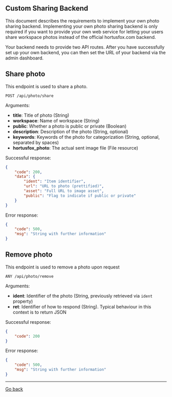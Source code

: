 ## Custom Sharing Backend

This document describes the requirements to implement your own photo sharing backend. Implementing your own photo sharing backend is only required if you want to provide your own web service for letting your users share workspace photos instead of the official hortusfox.com backend.

Your backend needs to provide two API routes. After you have successfully set up your own backend, you can then set the URL of your backend via the admin dashboard.

## Share photo

This endpoint is used to share a photo.

```
POST /api/photo/share
```

Arguments:
- **title**: Title of photo (String)
- **workspace**: Name of workspace (String)
- **public**: Whether a photo is public or private (Boolean)
- **description**: Description of the photo (String, optional)
- **keywords**: Keywords of the photo for categorization (String, optional, separated by spaces)
- **hortusfox_photo**: The actual sent image file (File resource)

Successful response:

```json
{
    "code": 200,
    "data": {
        "ident": "Item identifier",
        "url": "URL to photo (prettified)",
        "asset": "Full URL to image asset",
        "public": "Flag to indicate if public or private"
    }
}
```

Error response:

```json
{
    "code": 500,
    "msg": "String with further information"
}
```

## Remove photo

This endpoint is used to remove a photo upon request

```
ANY /api/photo/remove
```

Arguments:
- **ident**: Identifier of the photo (String, previously retrieved via `ident` property)
- **ret**: Identifier of how to respond (String). Typical behaviour in this context is to return JSON

Successful response:

```json
{
    "code": 200
}
```

Error response:

```json
{
    "code": 500,
    "msg": "String with further information"
}
```

<p><hr/></p>

[Go back](index.md)